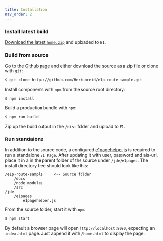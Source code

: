 ```yaml
---
title: Installation
nav_order: 2
---
```


### Install latest build

[Download the latest `home.zip`](https://github.com/Herdubreid/e1p-route-sample/releases/latest) and uploaded to `E1`.

### Build from source

Go to the [Github page](https://github.com/Herdubreid/e1p-route-sample) and either download the source as a zip file or clone with `git`:

```bash
$ git clone https://github.com/Herdubreid/e1p-route-sample.git
```

Install components with `npm` from the source root directory:

```bash
$ npm install
```

Build a production bundle with `npm`:

```bash
$ npm run build
```

Zip up the build output in the `/dist` folder and upload to `E1`.

### Run standalone

In addition to the source code, a configured [e1pagehelper.js](https://gist.github.com/Herdubreid/5daff3c5108a732b24ea1c735e1e721e) is required to run a standalone `E1 Page`.  After updating it with user, password and ais-url, place it in a in the parent folder of the source under `/jde/e1pages`.  The install directory tree should look like this:

```
/e1p-route-sample     <-- Source folder
    /docs
    /node_modules
    /src
/jde
    /e1pages
        e1pagehelper.js
```

From the source folder, start it with `npm`:

```bash
$ npm start
```

By default a browser page will open `http://localhost:8080`, expecting an `index.html` page.  Just append it with `/home.html` to display the page.
